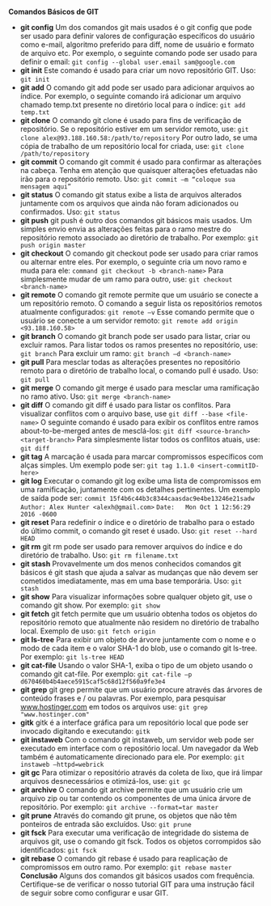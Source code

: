 **Comandos Básicos de GIT**

 - **git config**
Um dos comandos git mais usados ​​é o git config que pode ser usado para definir valores de configuração específicos do usuário como e-mail, algoritmo preferido para diff, nome de usuário e formato de arquivo etc. Por exemplo, o seguinte comando pode ser usado para definir o email:
```git config --global user.email sam@google.com```
 - **git init**
Este comando é usado para criar um novo repositório GIT. Uso:
```git init```
 - **git add**
O comando git add pode ser usado para adicionar arquivos ao índice. Por exemplo, o seguinte comando irá adicionar um arquivo chamado temp.txt presente no diretório local para o índice:
```git add temp.txt```
 - **git clone**
O comando git clone é usado para fins de verificação de repositório. Se o repositório estiver em um servidor remoto, use:
```git clone alex@93.188.160.58:/path/to/repository```
Por outro lado, se uma cópia de trabalho de um repositório local for criada, use:
```git clone /path/to/repository```
 - **git commit**
O comando git commit é usado para confirmar as alterações na cabeça. Tenha em atenção que quaisquer alterações efetuadas não irão para o repositório remoto. Uso:
```git commit –m “coloque sua mensagem aqui”```
 - **git status**
O comando git status exibe a lista de arquivos alterados juntamente com os arquivos que ainda não foram adicionados ou confirmados. Uso:
 ```git status```
- **git push**
git push é outro dos comandos git básicos mais usados. Um simples envio envia as alterações feitas para o ramo mestre do repositório remoto associado ao diretório de trabalho. Por exemplo:
```git push origin master```
 - **git checkout**
O comando git checkout pode ser usado para criar ramos ou alternar entre eles. Por exemplo, o seguinte cria um novo ramo e muda para ele:
```command git checkout -b <branch-name>```
Para simplesmente mudar de um ramo para outro, use:
```git checkout <branch-name>```
 - **git remote**
O comando git remote permite que um usuário se conecte a um repositório remoto. O comando a seguir lista os repositórios remotos atualmente configurados:
```git remote –v```
Esse comando permite que o usuário se conecte a um servidor remoto:
```git remote add origin <93.188.160.58>```
 - **git branch**
O comando git branch pode ser usado para listar, criar ou excluir ramos. Para listar todos os ramos presentes no repositório, use:
```git branch```
Para excluir um ramo:
```git branch –d <branch-name>```
 - **git pull**
Para mesclar todas as alterações presentes no repositório remoto para o diretório de trabalho local, o comando pull é usado. Uso:
```git pull```
 - **git merge**
O comando git merge é usado para mesclar uma ramificação no ramo ativo. Uso:
```git merge <branch-name>```
 - **git diff**
O comando git diff é usado para listar os conflitos. Para visualizar conflitos com o arquivo base, use
```git diff --base <file-name>```
O seguinte comando é usado para exibir os conflitos entre ramos about-to-be-merged antes de mesclá-los:
```git diff <source-branch> <target-branch>```
Para simplesmente listar todos os conflitos atuais, use:
```git diff```
 - **git tag**
A marcação é usada para marcar compromissos específicos com alças simples. Um exemplo pode ser:
```git tag 1.1.0 <insert-commitID-here>```
 - **git log**
Executar o comando git log exibe uma lista de compromissos em uma ramificação, juntamente com os detalhes pertinentes. Um exemplo de saída pode ser:
```commit 15f4b6c44b3c8344caasdac9e4be13246e21sadw```
```Author: Alex Hunter <alexh@gmail.com>```
```Date:   Mon Oct 1 12:56:29 2016 -0600```
 - **git reset**
Para redefinir o índice e o diretório de trabalho para o estado do último commit, o comando git reset é usado. Uso:
```git reset --hard HEAD```
 - **git rm**
git rm pode ser usado para remover arquivos do índice e do diretório de trabalho. Uso:
```git rm filename.txt```
 - **git stash**
Provavelmente um dos menos conhecidos comandos git básicos é git stash que ajuda a salvar as mudanças que não devem ser cometidos imediatamente, mas em uma base temporária. Uso:
```git stash```
 - **git show**
Para visualizar informações sobre qualquer objeto git, use o comando git show. Por exemplo:
```git show```
 - **git fetch**
git fetch permite que um usuário obtenha todos os objetos do repositório remoto que atualmente não residem no diretório de trabalho local. Exemplo de uso:
```git fetch origin```
 - **git ls-tree**
Para exibir um objeto de árvore juntamente com o nome e o modo de cada item e o valor SHA-1 do blob, use o comando git ls-tree. Por exemplo:
```git ls-tree HEAD```
 - **git cat-file**
Usando o valor SHA-1, exiba o tipo de um objeto usando o comando git cat-file. Por exemplo:
```git cat-file –p d670460b4b4aece5915caf5c68d12f560a9fe3e4```
 - **git grep**
git grep permite que um usuário procure através das árvores de conteúdo frases e / ou palavras. Por exemplo, para pesquisar www.hostinger.com em todos os arquivos use:
```git grep "www.hostinger.com"```
 - **gitk**
gitk é a interface gráfica para um repositório local que pode ser invocado digitando e executando:
```gitk```
 - **git instaweb**
Com o comando git instaweb, um servidor web pode ser executado em interface com o repositório local. Um navegador da Web também é automaticamente direcionado para ele. Por exemplo:
```git instaweb –httpd=webrick```
 - **git gc**
Para otimizar o repositório através da coleta de lixo, que irá limpar arquivos desnecessários e otimizá-los, use:
```git gc```
 - **git archive**
O comando git archive permite que um usuário crie um arquivo zip ou tar contendo os componentes de uma única árvore de repositório. Por exemplo:
```git archive --format=tar master```
 - **git prune**
Através do comando git prune, os objetos que não têm ponteiros de entrada são excluídos. Uso:
```git prune```
 - **git fsck**
Para executar uma verificação de integridade do sistema de arquivos git, use o comando git fsck. Todos os objetos corrompidos são identificados:
```git fsck```
 - **git rebase**
O comando git rebase é usado para reaplicação de compromissos em outro ramo. Por exemplo:
```git rebase master```
**Conclusão**
Alguns dos comandos git básicos usados com frequência. Certifique-se de verificar o nosso tutorial GIT para uma instrução fácil de seguir sobre como configurar e usar GIT.